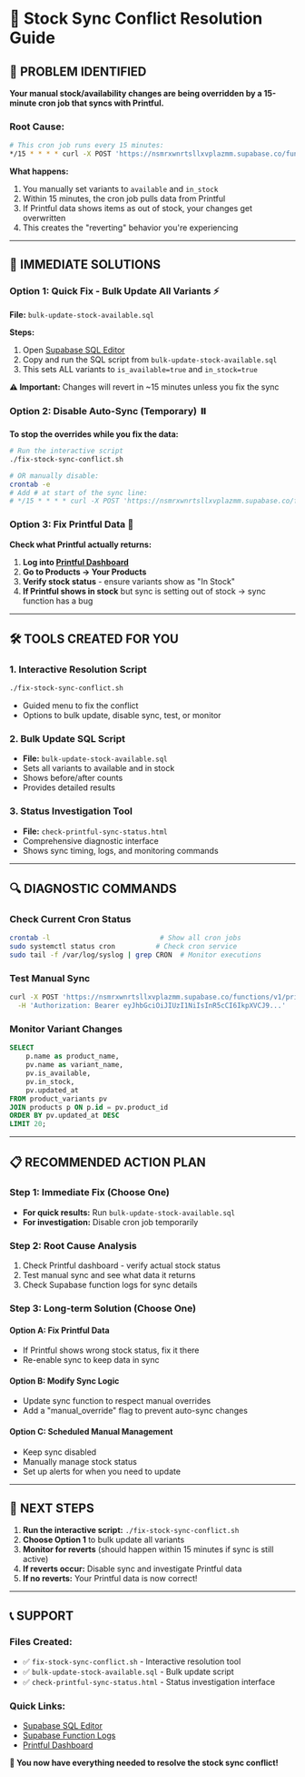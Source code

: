 # 🚨 Stock Sync Conflict Resolution Guide

## **🎯 PROBLEM IDENTIFIED**

**Your manual stock/availability changes are being overridden by a 15-minute cron job that syncs with Printful.**

### **Root Cause:**
```bash
# This cron job runs every 15 minutes:
*/15 * * * * curl -X POST 'https://nsmrxwnrtsllxvplazmm.supabase.co/functions/v1/printful-inventory-sync'
```

**What happens:**
1. You manually set variants to `available` and `in_stock`
2. Within 15 minutes, the cron job pulls data from Printful
3. If Printful data shows items as out of stock, your changes get overwritten
4. This creates the "reverting" behavior you're experiencing

---

## **🔧 IMMEDIATE SOLUTIONS**

### **Option 1: Quick Fix - Bulk Update All Variants** ⚡

**File:** `bulk-update-stock-available.sql`

**Steps:**
1. Open [Supabase SQL Editor](https://supabase.com/dashboard/project/nsmrxwnrtsllxvplazmm/sql/1)
2. Copy and run the SQL script from `bulk-update-stock-available.sql`
3. This sets ALL variants to `is_available=true` and `in_stock=true`

**⚠️ Important:** Changes will revert in ~15 minutes unless you fix the sync

### **Option 2: Disable Auto-Sync (Temporary)** ⏸️

**To stop the overrides while you fix the data:**

```bash
# Run the interactive script
./fix-stock-sync-conflict.sh

# OR manually disable:
crontab -e
# Add # at start of the sync line:
# */15 * * * * curl -X POST 'https://nsmrxwnrtsllxvplazmm.supabase.co/functions/v1/printful-inventory-sync'...
```

### **Option 3: Fix Printful Data** 🎯

**Check what Printful actually returns:**

1. **Log into [Printful Dashboard](https://www.printful.com/dashboard)**
2. **Go to Products → Your Products**
3. **Verify stock status** - ensure variants show as "In Stock"
4. **If Printful shows in stock** but sync is setting out of stock → sync function has a bug

---

## **🛠️ TOOLS CREATED FOR YOU**

### **1. Interactive Resolution Script**
```bash
./fix-stock-sync-conflict.sh
```
- Guided menu to fix the conflict
- Options to bulk update, disable sync, test, or monitor

### **2. Bulk Update SQL Script**
- **File:** `bulk-update-stock-available.sql`
- Sets all variants to available and in stock
- Shows before/after counts
- Provides detailed results

### **3. Status Investigation Tool**
- **File:** `check-printful-sync-status.html`
- Comprehensive diagnostic interface
- Shows sync timing, logs, and monitoring commands

---

## **🔍 DIAGNOSTIC COMMANDS**

### **Check Current Cron Status**
```bash
crontab -l                           # Show all cron jobs
sudo systemctl status cron          # Check cron service
sudo tail -f /var/log/syslog | grep CRON  # Monitor executions
```

### **Test Manual Sync**
```bash
curl -X POST 'https://nsmrxwnrtsllxvplazmm.supabase.co/functions/v1/printful-inventory-sync' \
  -H 'Authorization: Bearer eyJhbGciOiJIUzI1NiIsInR5cCI6IkpXVCJ9...'
```

### **Monitor Variant Changes**
```sql
SELECT 
    p.name as product_name,
    pv.name as variant_name,
    pv.is_available,
    pv.in_stock,
    pv.updated_at
FROM product_variants pv
JOIN products p ON p.id = pv.product_id
ORDER BY pv.updated_at DESC
LIMIT 20;
```

---

## **📋 RECOMMENDED ACTION PLAN**

### **Step 1: Immediate Fix (Choose One)**
- **For quick results:** Run `bulk-update-stock-available.sql`
- **For investigation:** Disable cron job temporarily

### **Step 2: Root Cause Analysis**
1. Check Printful dashboard - verify actual stock status
2. Test manual sync and see what data it returns
3. Check Supabase function logs for sync details

### **Step 3: Long-term Solution (Choose One)**

#### **Option A: Fix Printful Data**
- If Printful shows wrong stock status, fix it there
- Re-enable sync to keep data in sync

#### **Option B: Modify Sync Logic**
- Update sync function to respect manual overrides
- Add a "manual_override" flag to prevent auto-sync changes

#### **Option C: Scheduled Manual Management**
- Keep sync disabled
- Manually manage stock status
- Set up alerts for when you need to update

---

## **🚀 NEXT STEPS**

1. **Run the interactive script:** `./fix-stock-sync-conflict.sh`
2. **Choose Option 1** to bulk update all variants
3. **Monitor for reverts** (should happen within 15 minutes if sync is still active)
4. **If reverts occur:** Disable sync and investigate Printful data
5. **If no reverts:** Your Printful data is now correct!

---

## **📞 SUPPORT**

### **Files Created:**
- ✅ `fix-stock-sync-conflict.sh` - Interactive resolution tool
- ✅ `bulk-update-stock-available.sql` - Bulk update script
- ✅ `check-printful-sync-status.html` - Status investigation interface

### **Quick Links:**
- [Supabase SQL Editor](https://supabase.com/dashboard/project/nsmrxwnrtsllxvplazmm/sql/1)
- [Supabase Function Logs](https://supabase.com/dashboard/project/nsmrxwnrtsllxvplazmm/functions/printful-inventory-sync/logs)
- [Printful Dashboard](https://www.printful.com/dashboard)

**🎉 You now have everything needed to resolve the stock sync conflict!**
